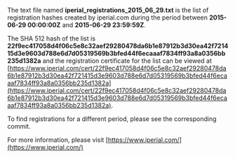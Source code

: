 The text file named **iperial_registrations_2015_06_29.txt** is the list of registration hashes created by iperial.com during the period between **2015-06-29 00:00:00Z** and **2015-06-29 23:59:59Z**.

The SHA 512 hash of the list is **22f9ec417058d4f06c5e8c32aef29280478da6b1e87912b3d30ea42f721415d3e9603d788e6d7d05319569b3bfed44f6ecaaaf7834ff93a8a0356bb235d1382a** and the registration certificate for the list can be viewed at [https://www.iperial.com/cert/22f9ec417058d4f06c5e8c32aef29280478da6b1e87912b3d30ea42f721415d3e9603d788e6d7d05319569b3bfed44f6ecaaaf7834ff93a8a0356bb235d1382a](https://www.iperial.com/cert/22f9ec417058d4f06c5e8c32aef29280478da6b1e87912b3d30ea42f721415d3e9603d788e6d7d05319569b3bfed44f6ecaaaf7834ff93a8a0356bb235d1382a).

To find registrations for a different period, please see the corresponding commit.

For more information, please visit [https://www.iperial.com/](https://www.iperial.com/)
